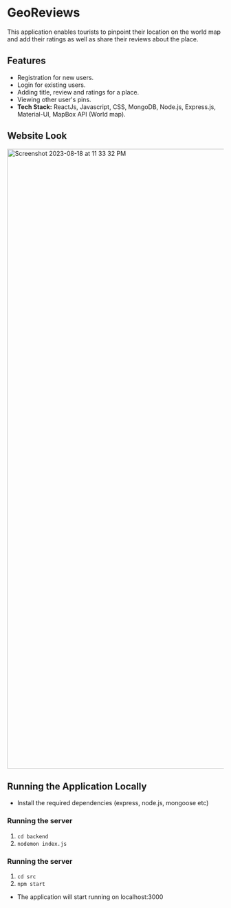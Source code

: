 # GeoReviews
This application enables tourists to pinpoint their location on the world map and add their ratings as well as share their reviews about the place.

## Features
- Registration for new users.
- Login for existing users.
- Adding title, review and ratings for a place.
- Viewing other user's pins.
- **Tech Stack:** ReactJs, Javascript, CSS, MongoDB, Node.js, Express.js, Material-UI, MapBox API (World map).

## Website Look
<img width="1437" alt="Screenshot 2023-08-18 at 11 33 32 PM" src="https://github.com/Viinay97/GeoReviews/assets/94173349/529d9517-1be3-4257-a99d-8414d6a26db8">

## Running the Application Locally
- Install the required dependencies (express, node.js, mongoose etc)

### Running the server
1. `cd backend`
2. `nodemon index.js`

### Running the server
1. `cd src`
2. `npm start`

- The application will start running on localhost:3000
